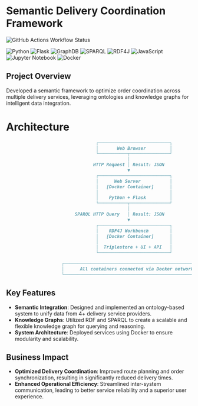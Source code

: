 # Semantic Delivery Coordination Framework
![GitHub Actions Workflow Status](https://img.shields.io/github/actions/workflow/status/amertu/semantic-delivery-optimizer/docker-build.yml?logo=github)

![Python](https://img.shields.io/badge/Python-3.11-3776AB?logo=python&logoColor=white)
![Flask](https://img.shields.io/badge/Flask-2.2.5-2a2929?logo=flask&logoColor=white)
![GraphDB](https://img.shields.io/badge/GraphDB-8.7-F05032?logo=graphdb&logoColor=white)
![SPARQL](https://img.shields.io/badge/SPARQL-E34F26?logo=rdf4j&logoColor=white)
![RDF4J](https://img.shields.io/badge/RDF4J-3.3.7-3776AB?logo=rdf4j&logoColor=white)
![JavaScript](https://img.shields.io/badge/JavaScript-F7DF1E?logo=javascript&logoColor=black)
![Jupyter Notebook](https://img.shields.io/badge/Jupyter%20Notebook-%E2%9C%94-F37626?logo=jupyter&logoColor=white)
![Docker](https://img.shields.io/badge/Docker-3.0-2496ED?logo=docker&logoColor=white)

## Project Overview
Developed a semantic framework to optimize order coordination across multiple delivery services, leveraging ontologies and knowledge graphs for intelligent data integration.

# Architecture
```markdown
                                  ┌───────────────────────────┐
                                  │       Web Browser         │
                                  └───────────┬───────────────┘
                                              │
                                 HTTP Request │ Result: JSON
                                              ▼
                                  ┌───────────────────────────┐
                                  │      Web Server           │
                                  │   [Docker Container]      │
                                  │                           │
                                  │    Python + Flask         │
                                  └───────────┬───────────────┘
                                              │
                          SPARQL HTTP Query   │ Result: JSON
                                              ▼
                                  ┌───────────────────────────┐
                                  │    RDF4J Workbench        │
                                  │   [Docker Container]      │
                                  │                           │
                                  │  Triplestore + UI + API   │
                                  └───────────────────────────┘

                     ┌─────────────────────────────────────────────────────┐
                     │      All containers connected via Docker network    │
                     └─────────────────────────────────────────────────────┘

```

## Key Features
- **Semantic Integration**: Designed and implemented an ontology-based system to unify data from 4+ delivery service providers.
- **Knowledge Graphs**: Utilized RDF and SPARQL to create a scalable and flexible knowledge graph for querying and reasoning.
- **System Architecture**: Deployed services using Docker to ensure modularity and scalability.

## Business Impact
- **Optimized Delivery Coordination**: Improved route planning and order synchronization, resulting in significantly reduced delivery times.
- **Enhanced Operational Efficiency**: Streamlined inter-system communication, leading to better service reliability and a superior user experience.





